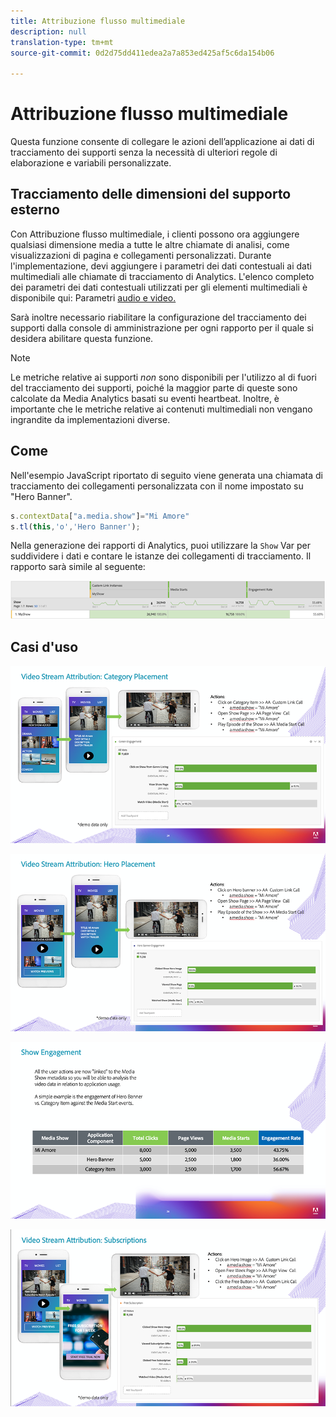 ```yaml
---
title: Attribuzione flusso multimediale
description: null
translation-type: tm+mt
source-git-commit: 0d2d75dd411edea2a7a853ed425af5c6da154b06

---
```



# Attribuzione flusso multimediale

Questa funzione consente di collegare le azioni dell’applicazione ai dati di tracciamento dei supporti senza la necessità di ulteriori regole di elaborazione e variabili personalizzate.

## Tracciamento delle dimensioni del supporto esterno

Con Attribuzione flusso multimediale, i clienti possono ora aggiungere qualsiasi dimensione media a tutte le altre chiamate di analisi, come visualizzazioni di pagina e collegamenti personalizzati. Durante l'implementazione, devi aggiungere i parametri dei dati contestuali ai dati multimediali alle chiamate di tracciamento di Analytics. L'elenco completo dei parametri dei dati contestuali utilizzati per gli elementi multimediali è disponibile qui: Parametri [audio e video.](/help/metrics-and-metadata/audio-video-parameters.md)

Sarà inoltre necessario riabilitare la configurazione del tracciamento dei supporti dalla console di amministrazione per ogni rapporto per il quale si desidera abilitare questa funzione.

>[!NOTE]
>Le metriche relative ai supporti _non_ sono disponibili per l'utilizzo al di fuori del tracciamento dei supporti, poiché la maggior parte di queste sono calcolate da Media Analytics
>basati su eventi heartbeat. Inoltre, è importante che le metriche relative ai contenuti multimediali non vengano ingrandite da implementazioni diverse.

## Come

Nell'esempio JavaScript riportato di seguito viene generata una chiamata di tracciamento dei collegamenti personalizzata con il nome impostato su "Hero Banner".

```javascript
s.contextData["a.media.show"]="Mi Amore"
s.tl(this,'o','Hero Banner');
```

Nella generazione dei rapporti di Analytics, puoi utilizzare la `Show` Var per suddividere i dati e contare le istanze dei collegamenti di tracciamento. Il rapporto sarà simile al seguente:

![](/assets/myShow-rpt-1.png)

## Casi d'uso

![](/assets/vid-stream-attr-category.png)

![](/assets/vid-stream-attr-hero.png)

![](/assets/show-engagement.png)

![](/assets/vid-stream-attr-subs.png)

